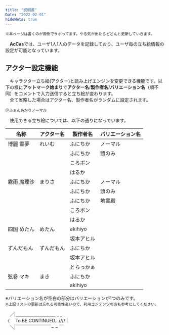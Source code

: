 ```yaml
---
title: "説明書"
Date: "2022-02-01"
hideMeta: true
---
```


```※本ページは書くのが面倒でサボってます。やる気が出たらどどんと更新していきます。```

　**AcCas**では、ユーザ1人1人のデータを記録しており、ユーザ毎の立ち絵情報の設定が可能となっています。

## アクター設定機能
　キャラクター立ち絵(アクター)と読み上げエンジンを変更できる機能です。以下の様に**アットマーク始まり**で**アクター名**/**製作者名**/**バリエーション名**（順不同）をコメントで入力送信すると立ち絵が変わります。  
　全て省略した場合はアクター名、製作者名がランダムに設定されます。

```text
＠ふぁんあかりノーマル
```

　使用できる立ち絵については、以下の通りになっています。  

|名称|アクター名|製作者名|バリエーション名|
|-|-|-|-|
|博麗 霊夢|れいむ|ふにちか|ノーマル|
|||ふにちか|頭のみ|
|||ころボン||
|||はるか||
|霧雨 魔理沙|まりさ|ふにちか|ノーマル|
|||ふにちか|頭のみ|
|||ふにちか|地霊殿|
|||ころボン||
|||はるか||
|四国 めたん|めたん|akihiyo||
|||坂本アヒル||
|ずんだもん|ずんだもん|ふにちか||
|||坂本アヒル||
|||とらっかぁ||
|弦巻 マキ|まき|ふにちか||
|||akihiyo||

※バリエーション名が空白の部分はバリエーションが1つのみです。  
```※上記リストの更新は忘れる可能性高いので、利用コンテンツの方も参考にしてください。```

　／|＿＿＿＿＿＿＿＿＿ _ _  
〈　 To BE CONTINUED…//// |  
　＼|￣￣￣￣￣￣￣￣~ ~ ￣  
  
